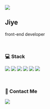 <img src="https://user-images.githubusercontent.com/62678492/127778381-07b275a2-0728-485e-9578-b5b6bb09acb6.png" align="center" margin="0 auth" />

<h2> Jiye </h2>
<p> front-end developer </p>

<br/>

<h3 > 💻  Stack </h3>

<img src="https://img.shields.io/badge/TypeScript-1D5D9B?style=flat-square&logo=TypeScript&logoColor=white"> <img src="https://img.shields.io/badge/React-75C2F6?style=flat-square&logo=React&logoColor=white"> <img src="https://img.shields.io/badge/Redux-764ABC?style=flat-square&logo=Redux&logoColor=white"> 
<img src="https://img.shields.io/badge/AmazonS3-F1C93B?style=flat-square&logo=Amazon S3&logoColor=white"> 
<img src="https://img.shields.io/badge/CloudFront-E34F26?style=flat-square&logo=CloudFront&logoColor=white"> 
<img src="https://img.shields.io/badge/Route53-CC6699?style=flat-square&logo=Route53&logoColor=white"> 

<br/>

<h3 > 💌  Contact Me </h3>

<a href="mailto:jy522hi@gmail.com"><img src="https://img.shields.io/badge/Gmail-B3C890?style=flat-square&logo=Gmail&logoColor=white"></a>
